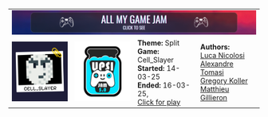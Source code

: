 <table style="table-layout: fixed; width: 100%;">
  <!-- Rangée 1 : Image Banner sur 4 colonnes -->
  <tr>
    <td colspan="4" align="center">
      <img src="images/ban.png" alt="Banner">
    </td>
  </tr>
  <!-- Rangée 2 : 4 cellules de même taille -->
  <tr>
    <!-- 1ère cellule : image/logo.png cliquable, 100x100 -->
    <td style="width: 25%;" align="center">
      <a href="https://github.com/MatthieuGillieron/cell_slayer">
        <img src="images/logo.png" alt="Logo" style="width: 120px; height: 120px;">
      </a>
    </td>
    <!-- 2ème cellule : image/upsi.png cliquable, 100x100 -->
    <td style="width: 25%;" align="center">
      <a href="https://upsijam.ch/">
        <img src="images/upsi.png" alt="Upsi" style="width: 120px; height: 120px;">
      </a>
    </td>
    <!-- 3ème cellule : texte avec les détails du jeu -->
    <td style="width: 25%;" align="left">
      <strong>Theme:</strong> Split<br>
      <strong>Game:</strong> Cell_Slayer<br>
      <strong>Started:</strong> 14-03-25<br>
      <strong>Ended:</strong> 16-03-25,<br>
      <a href="https://magillie.itch.io/cell-slayer">Click for play</a>
    </td>
    <!-- 4ème cellule : auteurs avec liens GitHub -->
    <td style="width: 25%;" align="left">
      <strong>Authors:</strong><br>
      <a href="https://github.com/lnicolosi">Luca Nicolosi</a><br>
      <a href="https://github.com/Crealex">Alexandre Tomasi</a><br>
      <a href="https://github.com/Gregos622">Gregory Koller</a><br>
      <a href="https://github.com/MatthieuGillieron">Matthieu Gillieron</a>
    </td>
  </tr>
</table>
